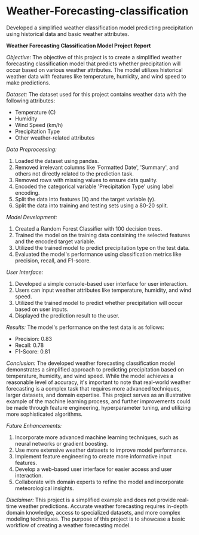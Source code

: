 # Weather-Forecasting-classification
Developed a simplified weather classification model predicting precipitation using historical data and basic weather attributes.

**Weather Forecasting Classification Model Project Report**

*Objective:*
The objective of this project is to create a simplified weather forecasting classification model that predicts whether precipitation will occur based on various weather attributes. The model utilizes historical weather data with features like temperature, humidity, and wind speed to make predictions.

*Dataset:*
The dataset used for this project contains weather data with the following attributes:
- Temperature (C)
- Humidity
- Wind Speed (km/h)
- Precipitation Type
- Other weather-related attributes

*Data Preprocessing:*
1. Loaded the dataset using pandas.
2. Removed irrelevant columns like 'Formatted Date', 'Summary', and others not directly related to the prediction task.
3. Removed rows with missing values to ensure data quality.
4. Encoded the categorical variable 'Precipitation Type' using label encoding.
5. Split the data into features (X) and the target variable (y).
6. Split the data into training and testing sets using a 80-20 split.

*Model Development:*
1. Created a Random Forest Classifier with 100 decision trees.
2. Trained the model on the training data containing the selected features and the encoded target variable.
3. Utilized the trained model to predict precipitation type on the test data.
4. Evaluated the model's performance using classification metrics like precision, recall, and F1-score.

*User Interface:*
1. Developed a simple console-based user interface for user interaction.
2. Users can input weather attributes like temperature, humidity, and wind speed.
3. Utilized the trained model to predict whether precipitation will occur based on user inputs.
4. Displayed the prediction result to the user.

*Results:*
The model's performance on the test data is as follows:
- Precision: 0.83
- Recall: 0.78
- F1-Score: 0.81

*Conclusion:*
The developed weather forecasting classification model demonstrates a simplified approach to predicting precipitation based on temperature, humidity, and wind speed. While the model achieves a reasonable level of accuracy, it's important to note that real-world weather forecasting is a complex task that requires more advanced techniques, larger datasets, and domain expertise. This project serves as an illustrative example of the machine learning process, and further improvements could be made through feature engineering, hyperparameter tuning, and utilizing more sophisticated algorithms.

*Future Enhancements:*
1. Incorporate more advanced machine learning techniques, such as neural networks or gradient boosting.
2. Use more extensive weather datasets to improve model performance.
3. Implement feature engineering to create more informative input features.
4. Develop a web-based user interface for easier access and user interaction.
5. Collaborate with domain experts to refine the model and incorporate meteorological insights.

*Disclaimer:*
This project is a simplified example and does not provide real-time weather predictions. Accurate weather forecasting requires in-depth domain knowledge, access to specialized datasets, and more complex modeling techniques. The purpose of this project is to showcase a basic workflow of creating a weather forecasting model.
